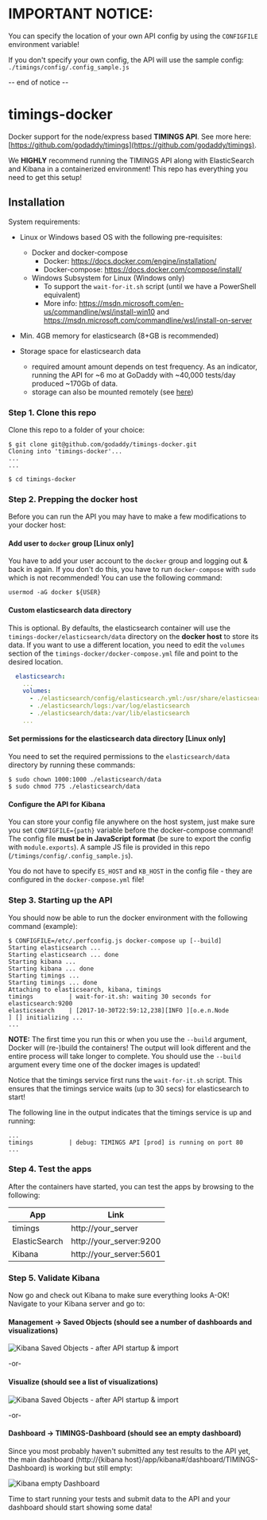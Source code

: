 # **IMPORTANT NOTICE:**

You can specify the location of your own API config by using the `CONFIGFILE` environment variable!

If you don't specify your own config, the API will use the sample config: `./timings/config/.config_sample.js`

-- end of notice --

# timings-docker

Docker support for the node/express based **TIMINGS API**. See more here: [https://github.com/godaddy/timings](https://github.com/godaddy/timings).

We **HIGHLY** recommend running the TIMINGS API along with ElasticSearch and Kibana in a containerized environment! This repo has everything you need to get this setup!

## Installation

System requirements:

- Linux or Windows based OS with the following pre-requisites:

  - Docker and docker-compose
    - Docker: https://docs.docker.com/engine/installation/
    - Docker-compose: https://docs.docker.com/compose/install/
  - Windows Subsystem for Linux (Windows only)
    - To support the `wait-for-it.sh` script (until we have a PowerShell equivalent)
    - More info: https://msdn.microsoft.com/en-us/commandline/wsl/install-win10 and https://msdn.microsoft.com/commandline/wsl/install-on-server
- Min. 4GB memory for elasticsearch (8+GB is recommended)
- Storage space for elasticsearch data
  - required amount amount depends on test frequency. As an indicator, running the API for ~6 mo at GoDaddy with ~40,000 tests/day produced ~170Gb of data.
  - storage can also be mounted remotely (see [here](#custom-elasticSearch-data-directory-optional))

### Step 1. Clone this repo

Clone this repo to a folder of your choice:

```shell
$ git clone git@github.com/godaddy/timings-docker.git
Cloning into 'timings-docker'...
...
...

$ cd timings-docker
```

### Step 2. Prepping the docker host

Before you can run the API you may have to make a few modifications to your docker host:

#### Add user to `docker` group [Linux only]

You have to add your user account to the `docker` group and logging out & back in again. If you don't do this, you have to run `docker-compose` with `sudo` which is not recommended! You can use the following command:

```shell
usermod -aG docker ${USER}
```

#### Custom elasticsearch data directory

This is optional. By defaults, the elasticsearch container will use the `timings-docker/elasticsearch/data` directory on the **docker host** to store its data. If you want to use a different location, you need to edit the `volumes` section of the `timings-docker/docker-compose.yml` file and point to the desired location.

```yaml
  elasticsearch:
    ...
    volumes:
      - ./elasticsearch/config/elasticsearch.yml:/usr/share/elasticsearch/config/elasticsearch.yml
      - ./elasticsearch/logs:/var/log/elasticsearch
      - ./elasticsearch/data:/var/lib/elasticsearch
    ...
```

#### Set permissions for the elasticsearch data directory [Linux only]

You need to set the required permissions to the `elasticsearch/data` directory by running these commands:

```shell
$ sudo chown 1000:1000 ./elasticsearch/data
$ sudo chmod 775 ./elasticsearch/data
```

#### Configure the API for Kibana

You can store your config file anywhere on the host system, just make sure you set `CONFIGFILE={path}` variable before the docker-compose command! The config file **must be in JavaScript format** (be sure to export the config with `module.exports`). A sample JS file is provided in this repo (`/timings/config/.config_sample.js`). 

You do not have to specify `ES_HOST` and `KB_HOST` in the config file - they are configured in the `docker-compose.yml` file!

### Step 3. Starting up the API

You should now be able to run the docker environment with the following command (example):

```shell
$ CONFIGFILE=/etc/.perfconfig.js docker-compose up [--build]
Starting elasticsearch ...
Starting elasticsearch ... done
Starting kibana ...
Starting kibana ... done
Starting timings ...
Starting timings ... done
Attaching to elasticsearch, kibana, timings
timings          | wait-for-it.sh: waiting 30 seconds for elasticsearch:9200
elasticsearch    | [2017-10-30T22:59:12,238][INFO ][o.e.n.Node               ] [] initializing ...
...
```

**NOTE:** The first time you run this or when you use the `--build` argument, Docker will (re-)build the containers! The output will look different and the entire process will take longer to complete. You should use the `--build` argument every time one of the docker images is updated!

Notice that the timings service first runs the `wait-for-it.sh` script. This ensures that the timings service waits (up to 30 secs) for elasticsearch to start!

The following line in the output indicates that the timings service is up and running:

```shell
...
timings          | debug: TIMINGS API [prod] is running on port 80
...
```

### Step 4. Test the apps

After the containers have started, you can test the apps by browsing to the following:

|App|Link|
|-|-|
|timings|http://your_server
|ElasticSearch|http://your_server:9200|
|Kibana|http://your_server:5601|

### Step 5. Validate Kibana

Now go and check out Kibana to make sure everything looks A-OK! Navigate to your Kibana server and go to:

#### Management -> Saved Objects (should see a number of dashboards and visualizations)

![Kibana Saved Objects - after API startup & import](/img/kb_saved_objects.jpg)

-or-

#### Visualize (should see a list of visualizations)

![Kibana Saved Objects - after API startup & import](/img/kb_visualizations.jpg)

-or-

#### Dashboard -> TIMINGS-Dashboard (should see an empty dashboard)

Since you most probably haven't submitted any test results to the API yet, the main dashboard (http://{kibana host}/app/kibana#/dashboard/TIMINGS-Dashboard) is working but still empty:

![Kibana empty Dashboard](/img/kb_dashboard.jpg)

Time to start running your tests and submit data to the API and your dashboard should start showing some data!
